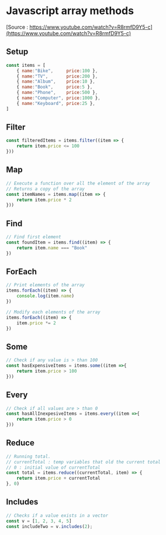 # Javascript array methods
[Source : https://www.youtube.com/watch?v=R8rmfD9Y5-c](https://www.youtube.com/watch?v=R8rmfD9Y5-c)

## Setup
```js
const items = [
    { name:"Bike",     price:100 },
    { name:"TV",       price:200 },
    { name:"Album",    price:10 },
    { name:"Book",     price:5 },
    { name:"Phone",    price:500 },
    { name:"Computer", price:1000 },
    { name:"Keyboard", price:25 },
]
```


## Filter
```js
const filteredItems = items.filter((item => {
    return item.price <= 100
}))
```

## Map
```js
// Execute a function over all the element of the array
// Returns a copy of the array
const itemNames = items.map((item => {
    return item.price * 2
}))
```

## Find
```js
// Find first element
const foundItem = items.find((item) => {
    return item.name === "Book"
})
```

## ForEach
```js
// Print elements of the array
items.forEach((item) => {
    console.log(item.name)
})

// Modify each elements of the array
items.forEach((item) => {
    item.price *= 2
})
```

## Some
```js
// Check if any value is > than 100
const hasExpensiveItems = items.some((item =>{
    return item.price > 100
}))
```

## Every
```js
// Check if all values are > than 0
const hasAllInexpesiveItems = items.every((item =>{
    return item.price > 0
}))
```
## Reduce
```js
// Running total.
// currentTotal : temp variables that old the current total
// 0 : initial value of currentTotal
const total = items.reduce((currentTotal, item) => {
    return item.price + currentTotal
}, 0)
```

## Includes
```js
// Checks if a value exists in a vector
const v = [1, 2, 3, 4, 5]
const includeTwo = v.includes(2);
```